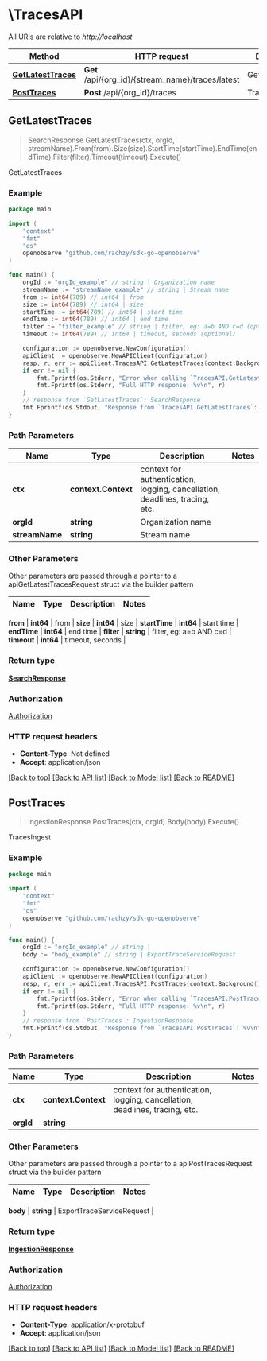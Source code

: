 # \TracesAPI

All URIs are relative to _http://localhost_

| Method                                              | HTTP request                                      | Description     |
| --------------------------------------------------- | ------------------------------------------------- | --------------- |
| [**GetLatestTraces**](TracesAPI.md#GetLatestTraces) | **Get** /api/{org_id}/{stream_name}/traces/latest | GetLatestTraces |
| [**PostTraces**](TracesAPI.md#PostTraces)           | **Post** /api/{org_id}/traces                     | TracesIngest    |

## GetLatestTraces

> SearchResponse GetLatestTraces(ctx, orgId, streamName).From(from).Size(size).StartTime(startTime).EndTime(endTime).Filter(filter).Timeout(timeout).Execute()

GetLatestTraces

### Example

```go
package main

import (
	"context"
	"fmt"
	"os"
	openobserve "github.com/rachzy/sdk-go-openobserve"
)

func main() {
	orgId := "orgId_example" // string | Organization name
	streamName := "streamName_example" // string | Stream name
	from := int64(789) // int64 | from
	size := int64(789) // int64 | size
	startTime := int64(789) // int64 | start time
	endTime := int64(789) // int64 | end time
	filter := "filter_example" // string | filter, eg: a=b AND c=d (optional)
	timeout := int64(789) // int64 | timeout, seconds (optional)

	configuration := openobserve.NewConfiguration()
	apiClient := openobserve.NewAPIClient(configuration)
	resp, r, err := apiClient.TracesAPI.GetLatestTraces(context.Background(), orgId, streamName).From(from).Size(size).StartTime(startTime).EndTime(endTime).Filter(filter).Timeout(timeout).Execute()
	if err != nil {
		fmt.Fprintf(os.Stderr, "Error when calling `TracesAPI.GetLatestTraces``: %v\n", err)
		fmt.Fprintf(os.Stderr, "Full HTTP response: %v\n", r)
	}
	// response from `GetLatestTraces`: SearchResponse
	fmt.Fprintf(os.Stdout, "Response from `TracesAPI.GetLatestTraces`: %v\n", resp)
}
```

### Path Parameters

| Name           | Type                | Description                                                                 | Notes |
| -------------- | ------------------- | --------------------------------------------------------------------------- | ----- |
| **ctx**        | **context.Context** | context for authentication, logging, cancellation, deadlines, tracing, etc. |
| **orgId**      | **string**          | Organization name                                                           |
| **streamName** | **string**          | Stream name                                                                 |

### Other Parameters

Other parameters are passed through a pointer to a apiGetLatestTracesRequest struct via the builder pattern

| Name | Type | Description | Notes |
| ---- | ---- | ----------- | ----- |

**from** | **int64** | from |
**size** | **int64** | size |
**startTime** | **int64** | start time |
**endTime** | **int64** | end time |
**filter** | **string** | filter, eg: a&#x3D;b AND c&#x3D;d |
**timeout** | **int64** | timeout, seconds |

### Return type

[**SearchResponse**](SearchResponse.md)

### Authorization

[Authorization](../README.md#Authorization)

### HTTP request headers

- **Content-Type**: Not defined
- **Accept**: application/json

[[Back to top]](#) [[Back to API list]](../README.md#documentation-for-api-endpoints)
[[Back to Model list]](../README.md#documentation-for-models)
[[Back to README]](../README.md)

## PostTraces

> IngestionResponse PostTraces(ctx, orgId).Body(body).Execute()

TracesIngest

### Example

```go
package main

import (
	"context"
	"fmt"
	"os"
	openobserve "github.com/rachzy/sdk-go-openobserve"
)

func main() {
	orgId := "orgId_example" // string |
	body := "body_example" // string | ExportTraceServiceRequest

	configuration := openobserve.NewConfiguration()
	apiClient := openobserve.NewAPIClient(configuration)
	resp, r, err := apiClient.TracesAPI.PostTraces(context.Background(), orgId).Body(body).Execute()
	if err != nil {
		fmt.Fprintf(os.Stderr, "Error when calling `TracesAPI.PostTraces``: %v\n", err)
		fmt.Fprintf(os.Stderr, "Full HTTP response: %v\n", r)
	}
	// response from `PostTraces`: IngestionResponse
	fmt.Fprintf(os.Stdout, "Response from `TracesAPI.PostTraces`: %v\n", resp)
}
```

### Path Parameters

| Name      | Type                | Description                                                                 | Notes |
| --------- | ------------------- | --------------------------------------------------------------------------- | ----- |
| **ctx**   | **context.Context** | context for authentication, logging, cancellation, deadlines, tracing, etc. |
| **orgId** | **string**          |                                                                             |

### Other Parameters

Other parameters are passed through a pointer to a apiPostTracesRequest struct via the builder pattern

| Name | Type | Description | Notes |
| ---- | ---- | ----------- | ----- |

**body** | **string** | ExportTraceServiceRequest |

### Return type

[**IngestionResponse**](IngestionResponse.md)

### Authorization

[Authorization](../README.md#Authorization)

### HTTP request headers

- **Content-Type**: application/x-protobuf
- **Accept**: application/json

[[Back to top]](#) [[Back to API list]](../README.md#documentation-for-api-endpoints)
[[Back to Model list]](../README.md#documentation-for-models)
[[Back to README]](../README.md)

